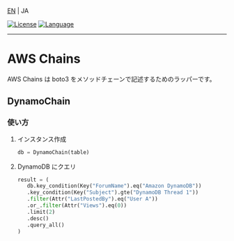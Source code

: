 [EN](./README.md) | JA

[![License](https://img.shields.io/badge/Apache-2.0-D22128?logo=apache)](LICENSE)
[![Language](https://img.shields.io/badge/Python-3.9-3776AB?logo=python)](https://hub.docker.com/layers/library/python/3.9/images/sha256-c65dadac8789fed40962578392e99a0528dcb868442c75d144e68ba858984837?context=explore)

---

# AWS Chains

AWS Chains は boto3 をメソッドチェーンで記述するためのラッパーです。

## DynamoChain

### 使い方

1. インスタンス作成
   ```python
   db = DynamoChain(table)
   ```
1. DynamoDB にクエリ
   ```python
   result = (
      db.key_condition(Key("ForumName").eq("Amazon DynamoDB"))
      .key_condition(Key("Subject").gte("DynamoDB Thread 1"))
      .filter(Attr("LastPostedBy").eq("User A"))
      .or_.filter(Attr("Views").eq(0))
      .limit(2)
      .desc()
      .query_all()
   )
   ```
